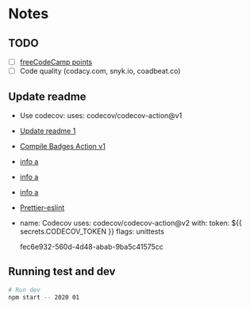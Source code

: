 # Notes

## TODO

- [ ] [freeCodeCamp points](https://www.freecodecamp.org/)
- [ ] Code quality (codacy.com, snyk.io, coadbeat.co)

## Update readme

- Use codecov: uses: codecov/codecov-action@v1
- [Update readme 1](https://github.com/Mokkapps/mokkapps)
- [Compile Badges Action v1](https://github.com/marketplace/actions/compile-badges-action)
- [info a](https://github.com/deeheber)
- [info a](https://fromthebottomoftheheap.net/2020/04/30/rendering-your-readme-with-github-actions)
- [info a](https://github.com/prettier/prettier-eslint/blob/master/package-scripts.js)
- [Prettier-eslint](https://github.com/prettier/prettier-eslint)

- name: Codecov
  uses: codecov/codecov-action@v2
  with:
    token: ${{ secrets.CODECOV_TOKEN }}
    flags: unittests

    fec6e932-560d-4d48-abab-9ba5c41575cc

## Running test and dev

```sh
# Run dev
npm start -- 2020 01
```
